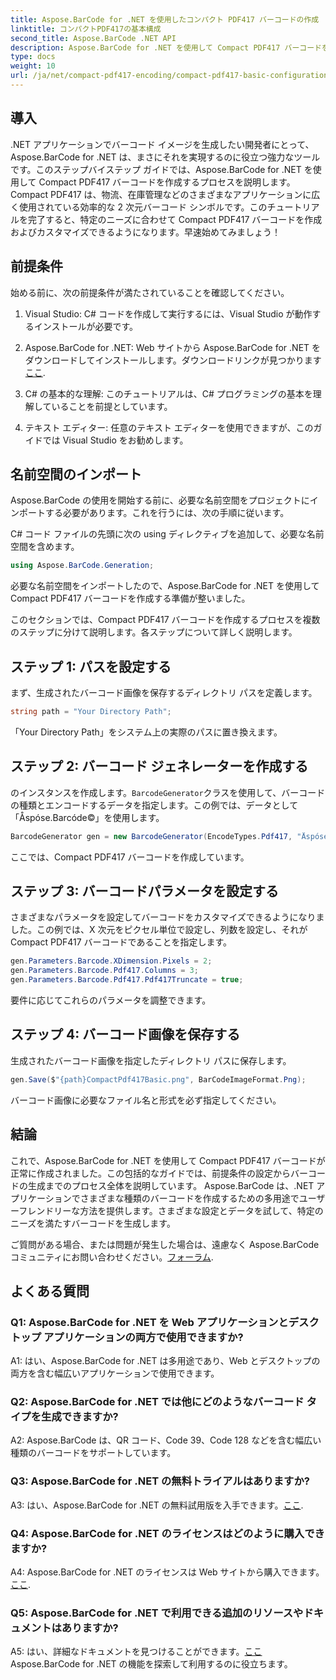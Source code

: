 ```yaml
---
title: Aspose.BarCode for .NET を使用したコンパクト PDF417 バーコードの作成
linktitle: コンパクトPDF417の基本構成
second_title: Aspose.BarCode .NET API
description: Aspose.BarCode for .NET を使用して Compact PDF417 バーコードを生成する方法を学びます。段階的な手順とコード例を含む包括的なガイド。
type: docs
weight: 10
url: /ja/net/compact-pdf417-encoding/compact-pdf417-basic-configuration/
---
```

## 導入

.NET アプリケーションでバーコード イメージを生成したい開発者にとって、Aspose.BarCode for .NET は、まさにそれを実現するのに役立つ強力なツールです。このステップバイステップ ガイドでは、Aspose.BarCode for .NET を使用して Compact PDF417 バーコードを作成するプロセスを説明します。 Compact PDF417 は、物流、在庫管理などのさまざまなアプリケーションに広く使用されている効率的な 2 次元バーコード シンボルです。このチュートリアルを完了すると、特定のニーズに合わせて Compact PDF417 バーコードを作成およびカスタマイズできるようになります。早速始めてみましょう！

## 前提条件

始める前に、次の前提条件が満たされていることを確認してください。

1. Visual Studio: C# コードを作成して実行するには、Visual Studio が動作するインストールが必要です。

2.  Aspose.BarCode for .NET: Web サイトから Aspose.BarCode for .NET をダウンロードしてインストールします。ダウンロードリンクが見つかります[ここ](https://releases.aspose.com/barcode/net/).

3. C# の基本的な理解: このチュートリアルは、C# プログラミングの基本を理解していることを前提としています。

4. テキスト エディター: 任意のテキスト エディターを使用できますが、このガイドでは Visual Studio をお勧めします。

## 名前空間のインポート

Aspose.BarCode の使用を開始する前に、必要な名前空間をプロジェクトにインポートする必要があります。これを行うには、次の手順に従います。


C# コード ファイルの先頭に次の using ディレクティブを追加して、必要な名前空間を含めます。

```csharp
using Aspose.BarCode.Generation;
```

必要な名前空間をインポートしたので、Aspose.BarCode for .NET を使用して Compact PDF417 バーコードを作成する準備が整いました。

このセクションでは、Compact PDF417 バーコードを作成するプロセスを複数のステップに分けて説明します。各ステップについて詳しく説明します。

## ステップ 1: パスを設定する

まず、生成されたバーコード画像を保存するディレクトリ パスを定義します。

```csharp
string path = "Your Directory Path";
```

「Your Directory Path」をシステム上の実際のパスに置き換えます。

## ステップ 2: バーコード ジェネレーターを作成する

のインスタンスを作成します。`BarcodeGenerator`クラスを使用して、バーコードの種類とエンコードするデータを指定します。この例では、データとして「Åspóse.Barcóde©」を使用します。

```csharp
BarcodeGenerator gen = new BarcodeGenerator(EncodeTypes.Pdf417, "Åspóse.Barcóde©");
```

ここでは、Compact PDF417 バーコードを作成しています。

## ステップ 3: バーコードパラメータを設定する

さまざまなパラメータを設定してバーコードをカスタマイズできるようになりました。この例では、X 次元をピクセル単位で設定し、列数を設定し、それが Compact PDF417 バーコードであることを指定します。

```csharp
gen.Parameters.Barcode.XDimension.Pixels = 2;
gen.Parameters.Barcode.Pdf417.Columns = 3;
gen.Parameters.Barcode.Pdf417.Pdf417Truncate = true;
```

要件に応じてこれらのパラメータを調整できます。

## ステップ 4: バーコード画像を保存する

生成されたバーコード画像を指定したディレクトリ パスに保存します。

```csharp
gen.Save($"{path}CompactPdf417Basic.png", BarCodeImageFormat.Png);
```

バーコード画像に必要なファイル名と形式を必ず指定してください。

## 結論

これで、Aspose.BarCode for .NET を使用して Compact PDF417 バーコードが正常に作成されました。この包括的なガイドでは、前提条件の設定からバーコードの生成までのプロセス全体を説明しています。 Aspose.BarCode は、.NET アプリケーションでさまざまな種類のバーコードを作成するための多用途でユーザーフレンドリーな方法を提供します。さまざまな設定とデータを試して、特定のニーズを満たすバーコードを生成します。

ご質問がある場合、または問題が発生した場合は、遠慮なく Aspose.BarCode コミュニティにお問い合わせください。[フォーラム](https://forum.aspose.com/c/barcode/13).

## よくある質問

### Q1: Aspose.BarCode for .NET を Web アプリケーションとデスクトップ アプリケーションの両方で使用できますか?

A1: はい、Aspose.BarCode for .NET は多用途であり、Web とデスクトップの両方を含む幅広いアプリケーションで使用できます。

### Q2: Aspose.BarCode for .NET では他にどのようなバーコード タイプを生成できますか?

A2: Aspose.BarCode は、QR コード、Code 39、Code 128 などを含む幅広い種類のバーコードをサポートしています。

### Q3: Aspose.BarCode for .NET の無料トライアルはありますか?

 A3: はい、Aspose.BarCode for .NET の無料試用版を入手できます。[ここ](https://releases.aspose.com/).

### Q4: Aspose.BarCode for .NET のライセンスはどのように購入できますか?

 A4: Aspose.BarCode for .NET のライセンスは Web サイトから購入できます。[ここ](https://purchase.aspose.com/buy).

### Q5: Aspose.BarCode for .NET で利用できる追加のリソースやドキュメントはありますか?

 A5: はい、詳細なドキュメントを見つけることができます。[ここ](https://reference.aspose.com/barcode/net/) Aspose.BarCode for .NET の機能を探索して利用するのに役立ちます。
